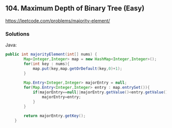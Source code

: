 ## 104. Maximum Depth of Binary Tree (Easy)
https://leetcode.com/problems/majority-element/


### Solutions

Java:

```java
public int majorityElement(int[] nums) {
        Map<Integer,Integer> map = new HashMap<Integer,Integer>();
        for(int key : nums){
            map.put(key,map.getOrDefault(key,0)+1);
        }
        
        Map.Entry<Integer,Integer> majorEntry = null;
        for(Map.Entry<Integer,Integer> entry : map.entrySet()){
            if(majorEntry==null||majorEntry.getValue()<entry.getValue()){
                majorEntry=entry;
            }
        }
        
        return majorEntry.getKey();
    }
```
